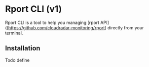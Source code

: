 # Rport CLI (v1)
Rport CLI is a tool to help you managing [rport API]((https://github.com/cloudradar-monitoring/rport) directly from your terminal.

## Installation
Todo define
